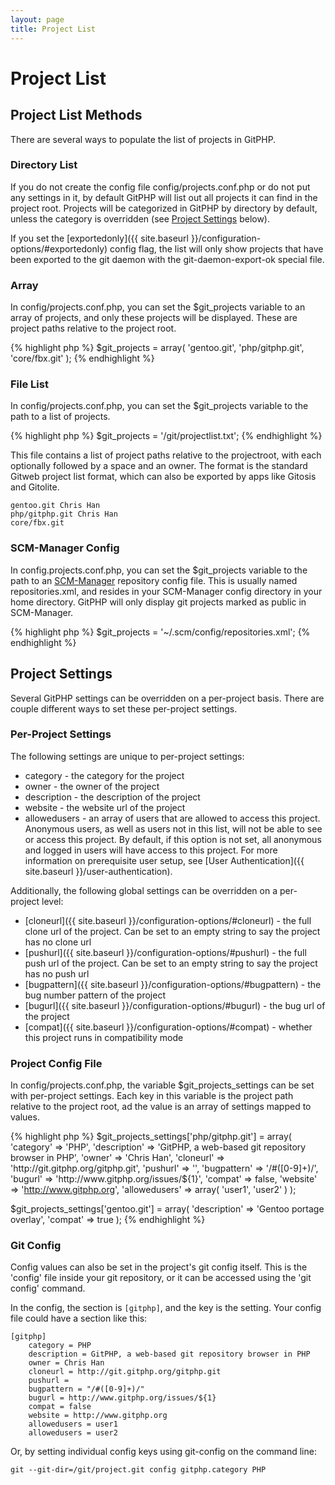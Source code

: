 ```yaml
---
layout: page
title: Project List
---
```

# Project List

## Project List Methods
There are several ways to populate the list of projects in GitPHP.

### Directory List
If you do not create the config file config/projects.conf.php or do not put any settings in it, by default GitPHP will list out all projects it can find in the project root. Projects will be categorized in GitPHP by directory by default, unless the category is overridden (see [Project Settings](#project_settings) below).

If you set the [exportedonly]({{ site.baseurl }}/configuration-options/#exportedonly) config flag, the list will only show projects that have been exported to the git daemon with the git-daemon-export-ok special file.

### Array
In config/projects.conf.php, you can set the $git_projects variable to an array of projects, and only these projects will be displayed. These are project paths relative to the project root.

{% highlight php %}
$git_projects = array(
  'gentoo.git',
  'php/gitphp.git',
  'core/fbx.git'
);
{% endhighlight %}

### File List
In config/projects.conf.php, you can set the $git_projects variable to the path to a list of projects.

{% highlight php %}
$git_projects = '/git/projectlist.txt';
{% endhighlight %}

This file contains a list of project paths relative to the projectroot, with each optionally followed by a space and an owner. The format is the standard Gitweb project list format, which can also be exported by apps like Gitosis and Gitolite.

```
gentoo.git Chris Han
php/gitphp.git Chris Han
core/fbx.git
```

### SCM-Manager Config
In config.projects.conf.php, you can set the $git_projects variable to the path to an [SCM-Manager](http://www.scm-manager.org/) repository config file. This is usually named repositories.xml, and resides in your SCM-Manager config directory in your home directory. GitPHP will only display git projects marked as public in SCM-Manager.

{% highlight php %}
$git_projects = '~/.scm/config/repositories.xml';
{% endhighlight %}

## Project Settings
Several GitPHP settings can be overridden on a per-project basis. There are couple different ways to set these per-project settings.

### Per-Project Settings
The following settings are unique to per-project settings:
* category - the category for the project
* owner - the owner of the project
* description - the description of the project
* website - the website url of the project
* allowedusers - an array of users that are allowed to access this project. Anonymous users, as well as users not in this list, will not be able to see or access this project. By default, if this option is not set, all anonymous and logged in users will have access to this project. For more information on prerequisite user setup, see [User Authentication]({{ site.baseurl }}/user-authentication).

Additionally, the following global settings can be overridden on a per-project level:
* [cloneurl]({{ site.baseurl }}/configuration-options/#cloneurl) - the full clone url of the project. Can be set to an empty string to say the project has no clone url
* [pushurl]({{ site.baseurl }}/configuration-options/#pushurl) - the full push url of the project. Can be set to an empty string to say the project has no push url
* [bugpattern]({{ site.baseurl }}/configuration-options/#bugpattern) - the bug number pattern of the project
* [bugurl]({{ site.baseurl }}/configuration-options/#bugurl) - the bug url of the project
* [compat]({{ site.baseurl }}/configuration-options/#compat) - whether this project runs in compatibility mode

### Project Config File
In config/projects.conf.php, the variable $git_projects_settings can be set with per-project settings. Each key in this variable is the project path relative to the project root, ad the value is an array of settings mapped to values.

{% highlight php %}
$git_projects_settings['php/gitphp.git'] = array(
  'category' => 'PHP',
  'description' => 'GitPHP, a web-based git repository browser in PHP',
  'owner' => 'Chris Han',
  'cloneurl' => 'http://git.gitphp.org/gitphp.git',
  'pushurl' => '',
  'bugpattern' => '/#([0-9]+)/',
  'bugurl' => 'http://www.gitphp.org/issues/${1}',
  'compat' => false,
  'website' => 'http://www.gitphp.org',
  'allowedusers' => array(
    'user1',
    'user2'
  )
);

$git_projects_settings['gentoo.git'] = array(
  'description' => 'Gentoo portage overlay',
  'compat' => true
);
{% endhighlight %}

### Git Config
Config values can also be set in the project's git config itself. This is the 'config' file inside your git repository, or it can be accessed using the 'git config' command.

In the config, the section is `[gitphp]`, and the key is the setting. Your config file could have a section like this:

```
[gitphp]
    category = PHP
    description = GitPHP, a web-based git repository browser in PHP
    owner = Chris Han
    cloneurl = http://git.gitphp.org/gitphp.git
    pushurl = 
    bugpattern = "/#([0-9]+)/"
    bugurl = http://www.gitphp.org/issues/${1}
    compat = false
    website = http://www.gitphp.org
    allowedusers = user1
    allowedusers = user2
```

Or, by setting individual config keys using git-config on the command line:

```
git --git-dir=/git/project.git config gitphp.category PHP
```
